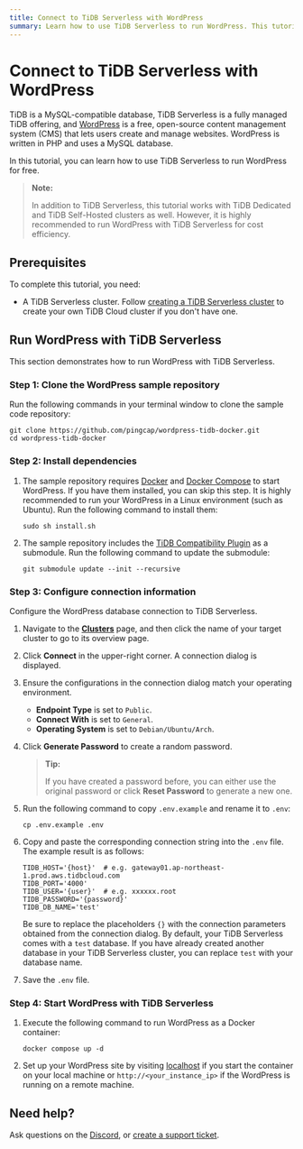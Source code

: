 ```yaml
---
title: Connect to TiDB Serverless with WordPress
summary: Learn how to use TiDB Serverless to run WordPress. This tutorial gives step-by-step guidance to run WordPress + TiDB Serverless in a few minutes.
---
```


# Connect to TiDB Serverless with WordPress

TiDB is a MySQL-compatible database, TiDB Serverless is a fully managed TiDB offering, and [WordPress](https://github.com/WordPress) is a free, open-source content management system (CMS) that lets users create and manage websites. WordPress is written in PHP and uses a MySQL database.

In this tutorial, you can learn how to use TiDB Serverless to run WordPress for free.

> **Note:**
>
> In addition to TiDB Serverless, this tutorial works with TiDB Dedicated and TiDB Self-Hosted clusters as well. However, it is highly recommended to run WordPress with TiDB Serverless for cost efficiency.

## Prerequisites

To complete this tutorial, you need:

- A TiDB Serverless cluster. Follow [creating a TiDB Serverless cluster](/develop/dev-guide-build-cluster-in-cloud.md) to create your own TiDB Cloud cluster if you don't have one.

## Run WordPress with TiDB Serverless

This section demonstrates how to run WordPress with TiDB Serverless.

### Step 1: Clone the WordPress sample repository

Run the following commands in your terminal window to clone the sample code repository:

```shell
git clone https://github.com/pingcap/wordpress-tidb-docker.git
cd wordpress-tidb-docker
```

### Step 2: Install dependencies

1. The sample repository requires [Docker](https://www.docker.com/) and [Docker Compose](https://docs.docker.com/compose/) to start WordPress. If you have them installed, you can skip this step. It is highly recommended to run your WordPress in a Linux environment (such as Ubuntu). Run the following command to install them:

    ```shell
    sudo sh install.sh
    ```

2. The sample repository includes the [TiDB Compatibility Plugin](https://github.com/pingcap/wordpress-tidb-plugin) as a submodule. Run the following command to update the submodule:

    ```shell
    git submodule update --init --recursive
    ```

### Step 3: Configure connection information

Configure the WordPress database connection to TiDB Serverless. 

1. Navigate to the [**Clusters**](https://tidbcloud.com/console/clusters) page, and then click the name of your target cluster to go to its overview page.

2. Click **Connect** in the upper-right corner. A connection dialog is displayed.

3. Ensure the configurations in the connection dialog match your operating environment.

    - **Endpoint Type** is set to `Public`.
    - **Connect With** is set to `General`.
    - **Operating System** is set to `Debian/Ubuntu/Arch`.

4. Click **Generate Password** to create a random password.

    > **Tip:**
    > 
    > If you have created a password before, you can either use the original password or click **Reset Password** to generate a new one.

5. Run the following command to copy `.env.example` and rename it to `.env`:

    ```shell
    cp .env.example .env
    ```

6. Copy and paste the corresponding connection string into the `.env` file. The example result is as follows:

    ```dotenv
    TIDB_HOST='{host}'  # e.g. gateway01.ap-northeast-1.prod.aws.tidbcloud.com
    TIDB_PORT='4000'
    TIDB_USER='{user}'  # e.g. xxxxxx.root
    TIDB_PASSWORD='{password}'
    TIDB_DB_NAME='test'
    ```

    Be sure to replace the placeholders `{}` with the connection parameters obtained from the connection dialog. By default, your TiDB Serverless comes with a `test` database. If you have already created another database in your TiDB Serverless cluster, you can replace `test` with your database name.

7. Save the `.env` file.

### Step 4: Start WordPress with TiDB Serverless

1. Execute the following command to run WordPress as a Docker container:

    ```shell
    docker compose up -d
    ```

2. Set up your WordPress site by visiting [localhost](http://localhost/) if you start the container on your local machine or `http://<your_instance_ip>` if the WordPress is running on a remote machine.

## Need help?

Ask questions on the [Discord](https://discord.gg/vYU9h56kAX), or [create a support ticket](/tidb-cloud/tidb-cloud-support.md).
